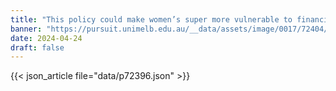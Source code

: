 ```yaml
---
title: "This policy could make women’s super more vulnerable to financial abuse"
banner: "https://pursuit.unimelb.edu.au/__data/assets/image/0017/72404/d4141e6473d957615b407c20428136394d1cb21d.jpg"
date: 2024-04-24
draft: false
---
```


{{< json_article file="data/p72396.json" >}}